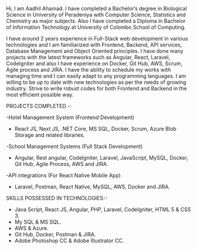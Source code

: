 Hi, I am Aadhil Ahamad.
I have completed a Bachelor’s degree in Biological Science in University of Peradeniya with Computer Science, Statistics and Chemistry as major subjects. Also I have completed a Diploma in Bachelor of Information Technology at University of Colombo School of Computing.

I have around 2 years experience in Full-Stack web development in various technologies and I am familiarized with Frontend, Backend, API services, Database Management and Object Oriented principles. I have done many projects with the latest frameworks such as Angular, React, Laravel, CodeIgniter and also I have experience on Docker, Git Hub, AWS, Scrum, Agile process and JIRA. 
I have the ability to schedule my works with managing time and I can easily adapt to any programming
languages. I am willing to be up to date with new technologies as per the needs of growing industry. Strive to write robust codes for both Frontend and Backend in the most efficient possible way. 

PROJECTS COMPLETED -:

-Hotel Management System (Frontend Development)
 - React JS, Next JS, .NET Core, MS SQL, Docker, Scrum, Azure Blob Storage and related libraries.

-School Management Systems (Full Stack Development)
 - Angular, Rest angular, CodeIgniter, Laravel, JavaScript, MySQL, Docker, Git Hub, Agile Process, AWS and 
 JIRA.

-API integrations (For React Native Mobile App)
 - Laravel, Postman, React Native, MySQL, AWS, Docker and JIRA.

SKILLS POSSESSED IN TECHNOLOGIES-:
- Java Script, React JS, Angular, PHP, Laravel, CodeIgniter, HTML 5 & CSS 3.
- My SQL & MS SQL.
- AWS & Azure.
- Git Hub, Docker, Postman & JIRA.
- Adobe Photoshop CC & Adobe Illustrator CC.

<!---
Aadhil941/Aadhil941 is a ✨ special ✨ repository because its `README.md` (this file) appears on your GitHub profile.
You can click the Preview link to take a look at your changes.
--->
